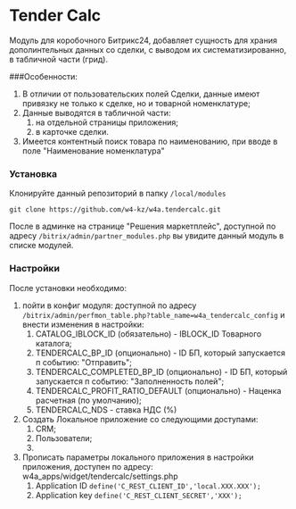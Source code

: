# Tender Calc

Модуль для коробочного Битрикс24,
добавляет сущность для храния дополинтельных данных со сделки,
с выводом их систематизированно, в табличной части (грид).

###Особенности:
1. В отличии от пользовательских полей Сделки, данные имеют привязку не только к сделке,
   но и товарной номенклатуре;
2. Данные выводятся в табличной части:
    1. на отдельной страницы приложения;
    2. в карточке сделки.
3. Имеется контентный поиск товара по наименованию, при вводе в поле "Наименование номенклатура"

### Установка

Клонируйте данный репозиторий в папку `/local/modules`

```
git clone https://github.com/w4-kz/w4a.tendercalc.git
```

После в админке на странице "Решения маркетплейс", 
доступной по адресу `/bitrix/admin/partner_modules.php` 
вы увидите данный модуль в списке модулей.

### Настройки

После установки необходимо:
1. пойти в конфиг модуля: 
   доступной по адресу `/bitrix/admin/perfmon_table.php?table_name=w4a_tendercalc_config` 
    и внести изменения в настройки:
    1. CATALOG_IBLOCK_ID (обязательно) - IBLOCK_ID Товарного каталога;
    2. TENDERCALC_BP_ID (опционально) - ID БП, который запускается п событию: "Отправить";
    3. TENDERCALC_COMPLETED_BP_ID (опционально) - ID БП, который запускается п событию: "Заполненность полей";
    4. TENDERCALC_PROFIT_RATIO_DEFAULT (опционально) - Наценка расчетная (по умолчанию);
    5. TENDERCALC_NDS - ставка НДС (%)
2. Создать Локальное приложение со следующими доступами:
    1. CRM;
    2. Пользователи;
    3. 
3. Прописать параметры локального приложения в настройки приложения,
   доступен по адресу: w4a_apps/widget/tendercalc/settings.php
   1. Application ID
   `define('C_REST_CLIENT_ID','local.XXX.XXX');`
   2. Application key
   `
   define('C_REST_CLIENT_SECRET','XXX');
   `
